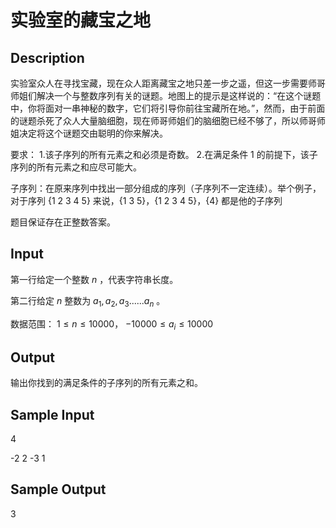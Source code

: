 # 实验室的藏宝之地

## Description
实验室众人在寻找宝藏，现在众人距离藏宝之地只差一步之遥，但这一步需要师哥师姐们解决一个与整数序列有关的谜题。地图上的提示是这样说的：“在这个谜题中，你将面对一串神秘的数字，它们将引导你前往宝藏所在地。”，然而，由于前面的谜题杀死了众人大量脑细胞，现在师哥师姐们的脑细胞已经不够了，所以师哥师姐决定将这个谜题交由聪明的你来解决。

要求： 1.该子序列的所有元素之和必须是奇数。 2.在满足条件 1 的前提下，该子序列的所有元素之和应尽可能大。

子序列：在原来序列中找出一部分组成的序列（子序列不一定连续）。举个例子，对于序列 {1 2 3 4 5} 来说，{1 3 5}，{1 2 3 4 5}，{4} 都是他的子序列

题目保证存在正整数答案。
## Input
第一行给定一个整数 $n$ ，代表字符串长度。

第二行给定 $n$ 整数为 $a_{1},a_{2},a_{3}......a_{n}$ 。

数据范围：
$1 \leq n \leq 10000$，
$-10000 \leq a_{i} \leq 10000$
## Output
输出你找到的满足条件的子序列的所有元素之和。

## Sample Input
4

-2 2 -3 1

## Sample Output
3
